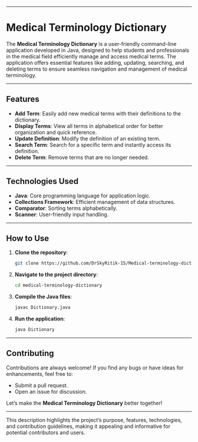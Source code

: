 
---

# Medical Terminology Dictionary

The **Medical Terminology Dictionary** is a user-friendly command-line application developed in Java, designed to help students and professionals in the medical field efficiently manage and access medical terms. The application offers essential features like adding, updating, searching, and deleting terms to ensure seamless navigation and management of medical terminology.

---

## Features

- **Add Term**: Easily add new medical terms with their definitions to the dictionary.
- **Display Terms**: View all terms in alphabetical order for better organization and quick reference.
- **Update Definition**: Modify the definition of an existing term.
- **Search Term**: Search for a specific term and instantly access its definition.
- **Delete Term**: Remove terms that are no longer needed.

---

## Technologies Used

- **Java**: Core programming language for application logic.
- **Collections Framework**: Efficient management of data structures.
- **Comparator**: Sorting terms alphabetically.
- **Scanner**: User-friendly input handling.

---

## How to Use

1. **Clone the repository**:
   ```sh
   git clone https://github.com/DrSkyRitik-15/Medical-terminology-dictionary.git
   ```

2. **Navigate to the project directory**:
   ```sh
   cd medical-terminology-dictionary
   ```

3. **Compile the Java files**:
   ```sh
   javac Dictionary.java
   ```

4. **Run the application**:
   ```sh
   java Dictionary
   ```

---

## Contributing

Contributions are always welcome! If you find any bugs or have ideas for enhancements, feel free to:
- Submit a pull request.
- Open an issue for discussion.

Let’s make the **Medical Terminology Dictionary** better together!

---

This description highlights the project’s purpose, features, technologies, and contribution guidelines, making it appealing and informative for potential contributors and users.
